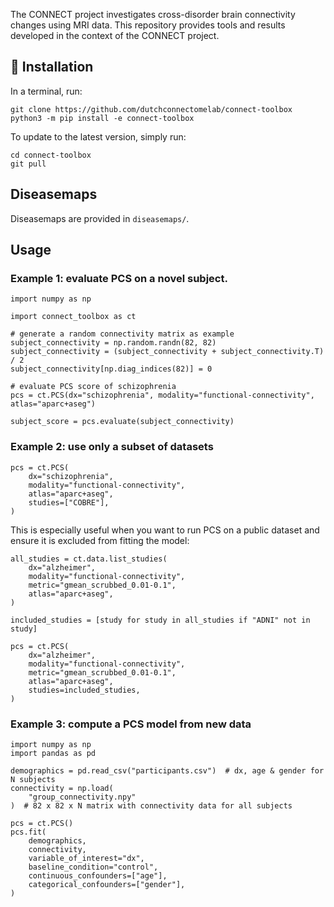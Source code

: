 The CONNECT project investigates cross-disorder brain connectivity changes using MRI data. 
This repository provides tools and results developed in the context of the  CONNECT project.

## :hammer: Installation

In a terminal, run:

```
git clone https://github.com/dutchconnectomelab/connect-toolbox
python3 -m pip install -e connect-toolbox
```

To update to the latest version, simply run:

```
cd connect-toolbox
git pull
```

## Diseasemaps

Diseasemaps are provided in `diseasemaps/`.

## Usage

### Example 1: evaluate PCS on a novel subject.

```
import numpy as np

import connect_toolbox as ct

# generate a random connectivity matrix as example
subject_connectivity = np.random.randn(82, 82)
subject_connectivity = (subject_connectivity + subject_connectivity.T) / 2
subject_connectivity[np.diag_indices(82)] = 0

# evaluate PCS score of schizophrenia
pcs = ct.PCS(dx="schizophrenia", modality="functional-connectivity", atlas="aparc+aseg")

subject_score = pcs.evaluate(subject_connectivity)
```

### Example 2: use only a subset of datasets

```
pcs = ct.PCS(
    dx="schizophrenia",
    modality="functional-connectivity",
    atlas="aparc+aseg",
    studies=["COBRE"],
)
```

This is especially useful when you want to run PCS on a public dataset and ensure it is excluded from fitting the model:

```
all_studies = ct.data.list_studies(
    dx="alzheimer",
    modality="functional-connectivity",
    metric="gmean_scrubbed_0.01-0.1",
    atlas="aparc+aseg",
)

included_studies = [study for study in all_studies if "ADNI" not in study]

pcs = ct.PCS(
    dx="alzheimer",
    modality="functional-connectivity",
    metric="gmean_scrubbed_0.01-0.1",
    atlas="aparc+aseg",
    studies=included_studies,
)
```

### Example 3: compute a PCS model from new data

```
import numpy as np
import pandas as pd

demographics = pd.read_csv("participants.csv")  # dx, age & gender for N subjects
connectivity = np.load(
    "group_connectivity.npy"
)  # 82 x 82 x N matrix with connectivity data for all subjects

pcs = ct.PCS()
pcs.fit(
    demographics,
    connectivity,
    variable_of_interest="dx",
    baseline_condition="control",
    continuous_confounders=["age"],
    categorical_confounders=["gender"],
)
```
